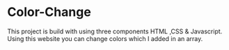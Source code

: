 # Color-Change
This project is build with using three components HTML ,CSS &amp; Javascript. Using this website you can change colors which I added in  an array. 
